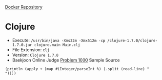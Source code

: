 [Docker Repository](https://registry.hub.docker.com/u/baekjoon/onlinejudge-clojure)

# Clojure

* Execute: `/usr/bin/java -Xms32m -Xmx512m -cp /clojure-1.7.0/clojure-1.7.0.jar clojure.main Main.clj`
* File Extension: `clj`
* Version: `Clojure 1.7.0`
* Baekjoon Online Judge [Problem 1000](https://www.acmicpc.net/problem/1000) Sample Source
````
(println (apply + (map #(Integer/parseInt %) (.split (read-line) " "))))
````


